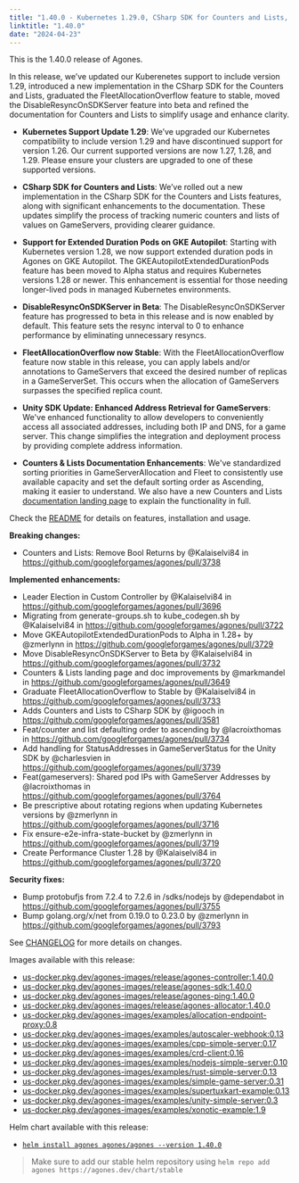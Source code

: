 ```yaml
---
title: "1.40.0 - Kubernetes 1.29.0, CSharp SDK for Counters and Lists, and Multiple Feature Promotions"
linktitle: "1.40.0"
date: "2024-04-23"
---
```


This is the 1.40.0 release of Agones.

In this release, we’ve updated our Kuberenetes support to include version 1.29, introduced a new implementation in the CSharp SDK for the Counters and Lists, graduated the FleetAllocationOverflow feature to stable, moved the DisableResyncOnSDKServer feature into beta and refined the documentation for Counters and Lists to simplify usage and enhance clarity.

- **Kubernetes Support Update 1.29**: We’ve upgraded our Kubernetes compatibility to include version 1.29 and have discontinued support for version 1.26. Our current supported versions are now 1.27, 1.28, and 1.29. Please ensure your clusters are upgraded to one of these supported versions.

- **CSharp SDK for Counters and Lists**: We’ve rolled out a new implementation in the CSharp SDK for the Counters and Lists features, along with significant enhancements to the documentation. These updates simplify the process of tracking numeric counters and lists of values on GameServers, providing clearer guidance.

- **Support for Extended Duration Pods on GKE Autopilot**: Starting with Kubernetes version 1.28, we now support extended duration pods in Agones on GKE Autopilot. The GKEAutopilotExtendedDurationPods feature has been moved to Alpha status and requires Kubernetes versions 1.28 or newer. This enhancement is essential for those needing longer-lived pods in managed Kubernetes environments.

- **DisableResyncOnSDKServer in Beta**: The DisableResyncOnSDKServer feature has progressed to beta in this release and is now enabled by default. This feature sets the resync interval to 0 to enhance performance by eliminating unnecessary resyncs.

- **FleetAllocationOverflow now Stable**: With the FleetAllocationOverflow feature now stable in this release, you can apply labels and/or annotations to GameServers that exceed the desired number of replicas in a GameServerSet. This occurs when the allocation of GameServers surpasses the specified replica count.

- **Unity SDK Update: Enhanced Address Retrieval for GameServers**: We've enhanced functionality to allow developers to conveniently access all associated addresses, including both IP and DNS, for a game server. This change simplifies the integration and deployment process by providing complete address information.

- **Counters & Lists Documentation Enhancements**: We've standardized sorting priorities in GameServerAllocation and Fleet to consistently use available capacity and set the default sorting order as Ascending, making it easier to understand. We also have a new Counters and Lists [documentation landing page](https://agones.dev/site/docs/guides/counters-and-lists/) to explain the functionality in full.

Check the <a href="https://github.com/googleforgames/agones/tree/release-1.40.0" data-proofer-ignore>README</a> for details on features, installation and usage.

**Breaking changes:**
- Counters and Lists: Remove Bool Returns  by @Kalaiselvi84 in https://github.com/googleforgames/agones/pull/3738

**Implemented enhancements:**
- Leader Election in Custom Controller by @Kalaiselvi84 in https://github.com/googleforgames/agones/pull/3696
- Migrating from generate-groups.sh to kube_codegen.sh by @Kalaiselvi84 in https://github.com/googleforgames/agones/pull/3722
- Move GKEAutopilotExtendedDurationPods to Alpha in 1.28+ by @zmerlynn in https://github.com/googleforgames/agones/pull/3729
- Move DisableResyncOnSDKServer to Beta by @Kalaiselvi84 in https://github.com/googleforgames/agones/pull/3732
- Counters & Lists landing page and doc improvements by @markmandel in https://github.com/googleforgames/agones/pull/3649
- Graduate FleetAllocationOverflow to Stable by @Kalaiselvi84 in https://github.com/googleforgames/agones/pull/3733
- Adds Counters and Lists to CSharp SDK by @igooch in https://github.com/googleforgames/agones/pull/3581
- Feat/counter and list defaulting order to ascending by @lacroixthomas in https://github.com/googleforgames/agones/pull/3734
- Add handling for StatusAddresses in GameServerStatus for the Unity SDK by @charlesvien in https://github.com/googleforgames/agones/pull/3739
- Feat(gameservers): Shared pod IPs with GameServer Addresses by @lacroixthomas in https://github.com/googleforgames/agones/pull/3764
- Be prescriptive about rotating regions when updating Kubernetes versions by @zmerlynn in https://github.com/googleforgames/agones/pull/3716
- Fix ensure-e2e-infra-state-bucket by @zmerlynn in https://github.com/googleforgames/agones/pull/3719
- Create Performance Cluster 1.28 by @Kalaiselvi84 in https://github.com/googleforgames/agones/pull/3720

**Security fixes:**
- Bump protobufjs from 7.2.4 to 7.2.6 in /sdks/nodejs by @dependabot in https://github.com/googleforgames/agones/pull/3755
- Bump golang.org/x/net from 0.19.0 to 0.23.0 by @zmerlynn in https://github.com/googleforgames/agones/pull/3793

See <a href="https://github.com/googleforgames/agones/blob/release-1.40.0/CHANGELOG.md" data-proofer-ignore>CHANGELOG</a> for more details on changes.

Images available with this release:

- [us-docker.pkg.dev/agones-images/release/agones-controller:1.40.0](https://us-docker.pkg.dev/agones-images/release/agones-controller:1.40.0)
- [us-docker.pkg.dev/agones-images/release/agones-sdk:1.40.0](https://us-docker.pkg.dev/agones-images/release/agones-sdk:1.40.0)
- [us-docker.pkg.dev/agones-images/release/agones-ping:1.40.0](https://us-docker.pkg.dev/agones-images/release/agones-ping:1.40.0)
- [us-docker.pkg.dev/agones-images/release/agones-allocator:1.40.0](https://us-docker.pkg.dev/agones-images/release/agones-allocator:1.40.0)
- [us-docker.pkg.dev/agones-images/examples/allocation-endpoint-proxy:0.8](https://us-docker.pkg.dev/agones-images/examples/allocation-endpoint-proxy:0.8)
- [us-docker.pkg.dev/agones-images/examples/autoscaler-webhook:0.13](https://us-docker.pkg.dev/agones-images/examples/autoscaler-webhook:0.13)
- [us-docker.pkg.dev/agones-images/examples/cpp-simple-server:0.17](https://us-docker.pkg.dev/agones-images/examples/cpp-simple-server:0.17)
- [us-docker.pkg.dev/agones-images/examples/crd-client:0.16](https://us-docker.pkg.dev/agones-images/examples/crd-client:0.16)
- [us-docker.pkg.dev/agones-images/examples/nodejs-simple-server:0.10](https://us-docker.pkg.dev/agones-images/examples/nodejs-simple-server:0.10)
- [us-docker.pkg.dev/agones-images/examples/rust-simple-server:0.13](https://us-docker.pkg.dev/agones-images/examples/rust-simple-server:0.13)
- [us-docker.pkg.dev/agones-images/examples/simple-game-server:0.31](https://us-docker.pkg.dev/agones-images/examples/simple-game-server:0.31)
- [us-docker.pkg.dev/agones-images/examples/supertuxkart-example:0.13](https://us-docker.pkg.dev/agones-images/examples/supertuxkart-example:0.13)
- [us-docker.pkg.dev/agones-images/examples/unity-simple-server:0.3](https://us-docker.pkg.dev/agones-images/examples/unity-simple-server:0.3)
- [us-docker.pkg.dev/agones-images/examples/xonotic-example:1.9](https://us-docker.pkg.dev/agones-images/examples/xonotic-example:1.9)

Helm chart available with this release:

- <a href="https://agones.dev/chart/stable/agones-1.40.0.tgz" data-proofer-ignore>
  <code>helm install agones agones/agones --version 1.40.0</code></a>

> Make sure to add our stable helm repository using `helm repo add agones https://agones.dev/chart/stable`